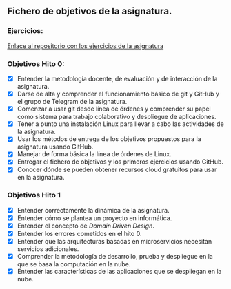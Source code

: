 ## Fichero de objetivos de la asignatura.

### Ejercicios: 
[Enlace al repositorio con los ejercicios de la asignatura](https://github.com/mcrosales/CC-19-20-Ejercicios)

### Objetivos Hito 0:

- [x] Entender la metodología docente, de evaluación y de interacción de la asignatura.
- [x] Darse de alta y comprender el funcionamiento básico de git y GitHub y el grupo de Telegram de la asignatura.
- [x] Comenzar a usar git desde línea de órdenes y comprender su papel como sistema para trabajo colaborativo y despliegue de aplicaciones. 
- [x] Tener a punto una instalación Linux para llevar a cabo las actividades de la asignatura.
- [x] Usar los métodos de entrega de los objetivos propuestos para la asignatura usando GitHub.
- [x] Manejar de forma básica la línea de órdenes de Linux.
- [x] Entregar el fichero de objetivos y los primeros ejercicios usando GitHub.
- [x] Conocer dónde se pueden obtener recursos cloud gratuitos para usar en la asignatura.

### Objetivos Hito 1

- [X] Entender correctamente la dinámica de la asignatura.
- [X] Entender cómo se plantea un proyecto en informática.
- [X] Entender el concepto de *Domain Driven Design*.
- [X] Entender los errores cometidos en el hito 0.
- [X] Entender que las arquitecturas basadas en microservicios necesitan servicios adicionales.
- [X] Comprender la metodología de desarrollo, prueba y despliegue en la que se basa la computación en la nube.
- [X] Entender las características de las aplicaciones que se despliegan en la nube.
